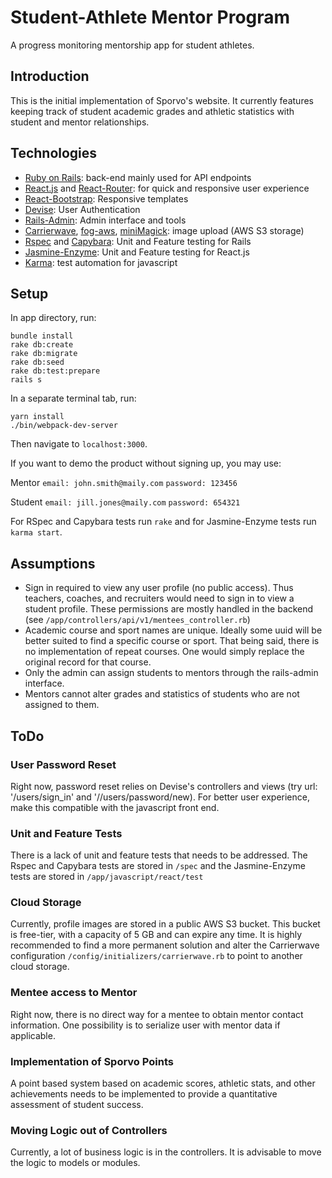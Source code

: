 # Student-Athlete Mentor Program
A progress monitoring mentorship app for student athletes.

## Introduction
This is the initial implementation of Sporvo's website. It currently features keeping track of student academic grades and athletic statistics with student and mentor relationships.

## Technologies
* [Ruby on Rails](https://github.com/rails/rails): back-end mainly used for API endpoints
* [React.js](https://github.com/facebook/react) and [React-Router](https://github.com/ReactTraining/react-router): for quick and responsive user experience
* [React-Bootstrap](https://github.com/react-bootstrap/react-bootstrap): Responsive templates
* [Devise](https://github.com/plataformatec/devise): User Authentication
* [Rails-Admin](https://github.com/sferik/rails_admin): Admin interface and tools
* [Carrierwave](https://github.com/carrierwaveuploader/carrierwave), [fog-aws](https://github.com/fog/fog-aws), [miniMagick](https://github.com/minimagick/minimagick): image upload (AWS S3 storage)
* [Rspec](https://github.com/rspec/rspec) and [Capybara](https://github.com/teamcapybara/capybara): Unit and Feature testing for Rails
* [Jasmine-Enzyme](https://github.com/FormidableLabs/enzyme-matchers): Unit and Feature testing for React.js
* [Karma](https://karma-runner.github.io/2.0/index.html): test automation for javascript

## Setup
In app directory, run:
```
bundle install
rake db:create
rake db:migrate
rake db:seed
rake db:test:prepare
rails s
```
In a separate terminal tab, run:
```
yarn install
./bin/webpack-dev-server
```
Then navigate to `localhost:3000`.

If you want to demo the product without signing up, you may use:

Mentor
`email: john.smith@maily.com`
`password: 123456`

Student
`email: jill.jones@maily.com`
`password: 654321`

For RSpec and Capybara tests run `rake`
and for Jasmine-Enzyme tests run `karma start`.

## Assumptions
* Sign in required to view any user profile (no public access). Thus teachers, coaches, and recruiters would need to sign in to view a student profile. These permissions are mostly handled in the backend (see `/app/controllers/api/v1/mentees_controller.rb`)
* Academic course and sport names are unique. Ideally some uuid will be better suited to find a specific course or sport. That being said, there is no implementation of repeat courses. One would simply replace the original record for that course.
* Only the admin can assign students to mentors through the rails-admin interface.
* Mentors cannot alter grades and statistics of students who are not assigned to them.

## ToDo

### User Password Reset
Right now, password reset relies on Devise's controllers and views (try url: '<domain name>/users/sign_in' and '<domain name>//users/password/new). For better user experience, make this compatible with the javascript front end.

### Unit and Feature Tests
There is a lack of unit and feature tests that needs to be addressed. The Rspec and Capybara tests are stored in `/spec` and the Jasmine-Enzyme tests are stored in `/app/javascript/react/test`

### Cloud Storage
Currently, profile images are stored in a public AWS S3 bucket. This bucket is free-tier, with a capacity of 5 GB and can expire any time. It is highly recommended to find a more permanent solution and alter the Carrierwave configuration `/config/initializers/carrierwave.rb` to point to another cloud storage.

### Mentee access to Mentor
Right now, there is no direct way for a mentee to obtain mentor contact information. One possibility is to serialize user with mentor data if applicable.

### Implementation of Sporvo Points
A point based system based on academic scores, athletic stats, and other achievements needs to be implemented to provide a quantitative assessment of student success.

### Moving Logic out of Controllers
Currently, a lot of business logic is in the controllers. It is advisable to move the logic to models or modules.
